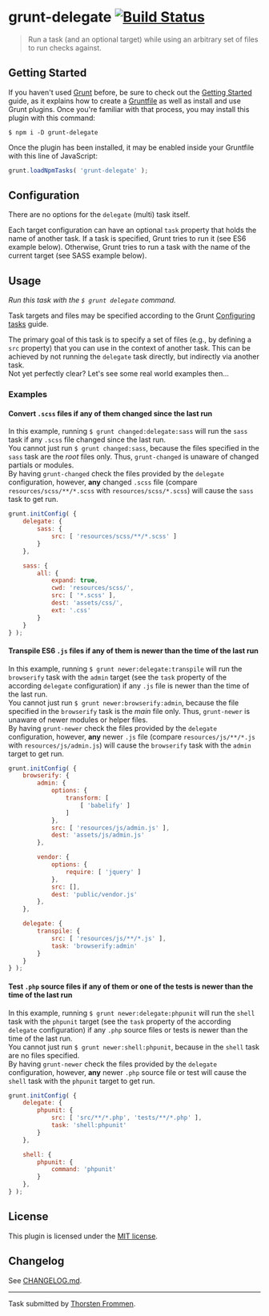 # grunt-delegate [![Build Status](https://travis-ci.org/tfrommen/grunt-delegate.svg?branch=master)](http://travis-ci.org/tfrommen/grunt-delegate)

> Run a task (and an optional target) while using an arbitrary set of files to run checks against.

## Getting Started

If you haven't used [Grunt](http://gruntjs.com) before, be sure to check out the [Getting Started](http://gruntjs.com/getting-started) guide, as it explains how to create a [Gruntfile](http://gruntjs.com/sample-gruntfile) as well as install and use Grunt plugins.
Once you're familiar with that process, you may install this plugin with this command:

```shell
$ npm i -D grunt-delegate
```

Once the plugin has been installed, it may be enabled inside your Gruntfile with this line of JavaScript:

```js
grunt.loadNpmTasks( 'grunt-delegate' );
```

## Configuration

There are no options for the `delegate` (multi) task itself.

Each target configuration can have an optional `task` property that holds the name of another task.
If a task is specified, Grunt tries to run it (see ES6 example below).
Otherwise, Grunt tries to run a task with the name of the current target (see SASS example below).

## Usage

_Run this task with the `$ grunt delegate` command._

Task targets and files may be specified according to the Grunt [Configuring tasks](http://gruntjs.com/configuring-tasks) guide.

The primary goal of this task is to specify a set of files (e.g., by defining a `src` property) that you can use in the context of another task.
This can be achieved by not running the `delegate` task directly, but indirectly via another task.  
Not yet perfectly clear? Let's see some real world examples then...

### Examples

#### Convert `.scss` files if any of them changed since the last run

In this example, running `$ grunt changed:delegate:sass` will run the `sass` task if any `.scss` file changed since the last run.  
You cannot just run `$ grunt changed:sass`, because the files specified in the `sass` task are the _root_ files only.
Thus, `grunt-changed` is unaware of changed partials or modules.  
By having `grunt-changed` check the files provided by the `delegate` configuration, however, **any** changed `.scss` file (compare `resources/scss/**/*.scss` with `resources/scss/*.scss`) will cause the `sass` task to get run.

```js
grunt.initConfig( {
	delegate: {
		sass: {
			src: [ 'resources/scss/**/*.scss' ]
		}
	},

	sass: {
		all: {
			expand: true,
			cwd: 'resources/scss/',
			src: [ '*.scss' ],
			dest: 'assets/css/',
			ext: '.css'
		}
	}
} );
```

#### Transpile ES6 `.js` files if any of them is newer than the time of the last run

In this example, running `$ grunt newer:delegate:transpile` will run the `browserify` task with the `admin` target (see the `task` property of the according `delegate` configuration) if any `.js` file is newer than the time of the last run.  
You cannot just run `$ grunt newer:browserify:admin`, because the file specified in the `browserify` task is the _main_ file only.
Thus, `grunt-newer` is unaware of newer modules or helper files.  
By having `grunt-newer` check the files provided by the `delegate` configuration, however, **any** newer `.js` file (compare `resources/js/**/*.js` with `resources/js/admin.js`) will cause the `browserify` task with the `admin` target to get run.

```js
grunt.initConfig( {
	browserify: {
		admin: {
			options: {
				transform: [
					[ 'babelify' ]
				]
			},
			src: [ 'resources/js/admin.js' ],
			dest: 'assets/js/admin.js'
		},

		vendor: {
			options: {
				require: [ 'jquery' ]
			},
			src: [],
			dest: 'public/vendor.js'
		},
	},

	delegate: {
		transpile: {
			src: [ 'resources/js/**/*.js' ],
			task: 'browserify:admin'
		}
	}
} );
```

#### Test `.php` source files if any of them or one of the tests is newer than the time of the last run

In this example, running `$ grunt newer:delegate:phpunit` will run the `shell` task with the `phpunit` target (see the `task` property of the according `delegate` configuration) if any `.php` source files or tests is newer than the time of the last run.  
You cannot just run `$ grunt newer:shell:phpunit`, because in the `shell` task are no files specified.  
By having `grunt-newer` check the files provided by the `delegate` configuration, however, **any** newer `.php` source file or test will cause the `shell` task with the `phpunit` target to get run.

```js
grunt.initConfig( {
	delegate: {
		phpunit: {
			src: [ 'src/**/*.php', 'tests/**/*.php' ],
			task: 'shell:phpunit'
		}
	},

	shell: {
		phpunit: {
			command: 'phpunit'
		}
	},
} );
```

## License

This plugin is licensed under the [MIT license](LICENSE).

## Changelog

See [CHANGELOG.md](CHANGELOG.md).

---

Task submitted by [Thorsten Frommen](https://github.com/tfrommen).
